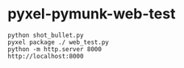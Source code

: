 # pyxel-pymunk-web-test

```
python shot_bullet.py
pyxel package ./ web_test.py
python -m http.server 8000
http://localhost:8000
```
